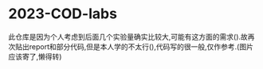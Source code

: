 # 2023-COD-labs
此仓库是因为个人考虑到后面几个实验量确实比较大,可能有这方面的需求().故再次贴出report和部分代码,但是本人学的不太行(),代码写的很一般,仅作参考.(图片应该寄了,懒得转)